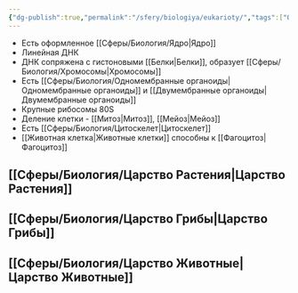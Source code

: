```yaml
---
{"dg-publish":true,"permalink":"/sfery/biologiya/eukarioty/","tags":["Общаябиология"]}
---
```


- Есть оформленное [[Сферы/Биология/Ядро\|Ядро]]
- Линейная ДНК
- ДНК сопряжена с гистоновыми [[Белки\|Белки]], образует [[Сферы/Биология/Хромосомы\|Хромосомы]]
- Есть [[Сферы/Биология/Одномембранные органоиды\|Одномембранные органоиды]] и [[Двумембранные органоиды\|Двумембранные органоиды]]
- Крупные рибосомы 80S
- Деление клетки - [[Митоз\|Митоз]], [[Мейоз\|Мейоз]]
- Есть [[Сферы/Биология/Цитоскелет\|Цитоскелет]]
- [[Животная клетка\|Животные клетки]] способны к [[Фагоцитоз\|Фагоцитоз]]
## [[Сферы/Биология/Царство Растения\|Царство Растения]]
## [[Сферы/Биология/Царство Грибы\|Царство Грибы]]
## [[Сферы/Биология/Царство Животные\|Царство Животные]]